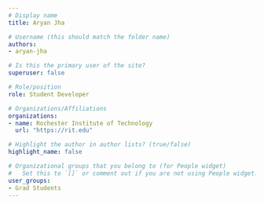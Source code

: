 ```yaml
---
# Display name
title: Aryan Jha

# Username (this should match the folder name)
authors:
- aryan-jha

# Is this the primary user of the site?
superuser: false

# Role/position
role: Student Developer

# Organizations/Affiliations
organizations:
- name: Rochester Institute of Technology
  url: "https://rit.edu"

# Highlight the author in author lists? (true/false)
highlight_name: false

# Organizational groups that you belong to (for People widget)
#   Set this to `[]` or comment out if you are not using People widget.
user_groups:
- Grad Students
---
```

